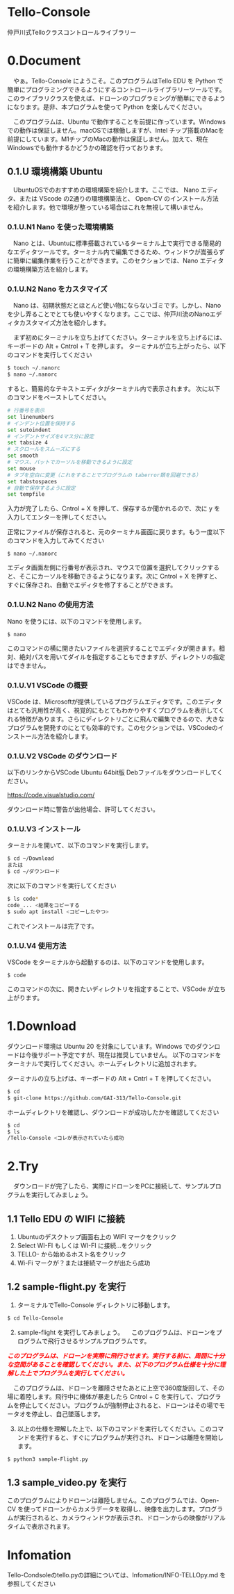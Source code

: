 # Tello-Console
仲戸川式Telloクラスコントロールライブラリー
# 0.Document
　やぁ。Tello-Console にようこそ。このプログラムはTello EDU を Python で簡単にプログラミングできるようにするコントロールライブラリーツールです。このライブラリクラスを使えば、ドローンのプログラミングが簡単にできるようになります。是非、本プログラムを使って Python を楽しんでください。
  
　このプログラムは、Ubuntu で動作することを前提に作っています。Windows での動作は保証しません。macOSでは稼働しますが、Intel チップ搭載のMacを前提にしています。M1チップのMacの動作は保証しません。加えて、現在Windowsでも動作するかどうかの確認を行っております。
  
## 0.1.U 環境構築 Ubuntu
　UbuntuOSでのおすすめの環境構築を紹介します。ここでは、
 Nano エディタ、または VScode の2通りの環境構築法と、
 Open-CV のインストール方法
 を紹介します。他で環境が整っている場合はこれを無視して構いません。
### 0.1.U.N1 Nano を使った環境構築
　Nano とは、Ubuntuに標準搭載されているターミナル上で実行できる簡易的なエディタツールです。ターミナル内で編集できるため、ウィンドウが嵩張らずに簡単に編集作業を行うことができます。このセクションでは、Nano エディタの環境構築方法を紹介します。
### 0.1.U.N2 Nano をカスタマイズ
　Nano は、初期状態だとほとんど使い物にならないゴミです。しかし、Nanoを少し弄ることでとても使いやすくなります。ここでは、仲戸川流のNanoエディタカスタマイズ方法を紹介します。
  
　まず初めにターミナルを立ち上げてください。ターミナルを立ち上げるには、キーボードの Alt + Cntrol + T を押します。
 ターミナルが立ち上がったら、以下のコマンドを実行してください
```bash
$ touch ~/.nanorc
$ nano ~/.nanorc
```
すると、簡易的なテキストエディタがターミナル内で表示されます。
次に以下のコマンドをペーストしてください。
```bash
# 行番号を表示
set linenumbers
# インデント位置を保持する
set sutoindent
# インデントサイズを4マス分に設定
set tabsize 4
# スクロールをスムーズにする
set smooth
# マウス、パットでカーソルを移動できるように設定
set mouse
# タブを空白に変更（これをすることでプログラムの taberror類を回避できる）
set tabstospaces
# 自動で保存するように設定
set tempfile
```
入力が完了したら、Cntrol + X を押して、保存するか聞かれるので、次に y を入力してエンターを押してください。
  
正常にファイルが保存されると、元のターミナル画面に戻ります。もう一度以下のコマンドを入力してみてください
```badh
$ nano ~/.nanorc
```
エディタ画面左側に行番号が表示され、マウスで位置を選択してクリックすると、そこにカーソルを移動できるようになります。次に Cntrol + X を押すと、すぐに保存され、自動でエディタを修了することができます。
### 0.1.U.N2 Nano の使用方法
Nano を使うには、以下のコマンドを使用します。
```badh
$ nano 
```
このコマンドの横に開きたいファイルを選択することでエディタが開きます。相対、絶対パスを用いてダイルを指定することもできますが、ディレクトリの指定はできません。

### 0.1.U.V1 VSCode の概要
VSCode は、Microsoftが提供しているプログラムエディタです。このエディタはとても汎用性が高く、視覚的にもとてもわかりやすくプログラムを表示してくれる特徴があります。さらにディレクトリごとに飛んで編集できるので、大きなプログラムを開発すのにとても効率的です。このセクションでは、VSCodeのインストール方法を紹介します。
### 0.1.U.V2 VSCode のダウンロード
以下のリンクからVSCode Ubuntu 64bit版 Debファイルをダウンロードしてください。
  
https://code.visualstudio.com/ 
  
ダウンロード時に警告が出他場合、許可してください。
### 0.1.U.V3 インストール
ターミナルを開いて、以下のコマンドを実行します。
```bash
$ cd ~/Download
または
$ cd ~/ダウンロード
```
次に以下のコマンドを実行してください
```bash
$ ls code*
code_... <結果をコピーする
$ sudo apt install <コピーしたやつ>
```
これでインストールは完了です。
### 0.1.U.V4 使用方法
VSCode をターミナルから起動するのは、以下のコマンドを使用します。
```badh
$ code
```
このコマンドの次に、開きたいディレクトリを指定することで、VSCode が立ち上がります。

# 1.Download
ダウンロード環境は Ubuntu 20 を対象にしています。Windows でのダウンロードは今後サポート予定ですが、現在は推奨していません。
以下のコマンドをターミナルで実行してください。ホームディレクトリに追加されます。
  
ターミナルの立ち上げは、キーボードの Alt + Cntrl + T を押してください。
```bash
$ cd
$ git-clone https://github.com/GAI-313/Tello-Console.git
```
ホームディレクトリを確認し、ダウンロードが成功したかを確認してください
```bash
$ cd
$ ls
/Tello-Console <コレが表示されていたら成功
```
# 2.Try
　ダウンロードが完了したら、実際にドローンをPCに接続して、サンプルプログラムを実行してみましょう。
## 1.1 Tello EDU の WIFI に接続
1. Ubuntuのデスクトップ画面右上の WIFI マークをクリック
2. Select WI-FI もしくは WI-FI に接続…をクリック
3. TELLO- から始めるホスト名をクリック
4. Wi-Fi マークが？または接続マークが出たら成功
  
## 1.2 sample-flight.py を実行
1. ターミナルでTello-Console ディレクトリに移動します。
```bash
$ cd Tello-Console
```
2. sample-flight を実行してみましょう。
　このプログラムは、ドローンをプログラムで飛行させるサンプルプログラムです。
   
<span style="color: red">***このプログラムは、ドローンを実際に飛行させます。実行する前に、周囲に十分な空間があることを確認してください。また、以下のプログラム仕様を十分に理解した上でプログラムを実行してください。***</span>
  
　このプログラムは、ドローンを離陸させたあとに上空で360度旋回して、その場に着陸します。飛行中に機体が暴走したら Cntrol + C を実行して、プログラムを停止してください。プログラムが強制停止されると、ドローンはその場でモータオを停止し、自己墜落します。
   
 3. 以上の仕様を理解した上で、以下のコマンドを実行してください。このコマンドを実行すると、すぐにプログラムが実行され、ドローンは離陸を開始します。
 ```bash
 $ python3 sample-Flight.py
 ```
 ## 1.3 sample_video.py を実行
 このプログラムによりドローンは離陸しません。このプログラムでは、Open-CV を使ってドローンからカメラデータを取得し、映像を出力します。プログラムが実行されると、カメラウィンドウが表示され、ドローンからの映像がリアルタイムで表示されます。
 # Infomation
 Tello-Condsoleのtello.pyの詳細については、Infomation/INFO-TELLOpy.md を参照してください

